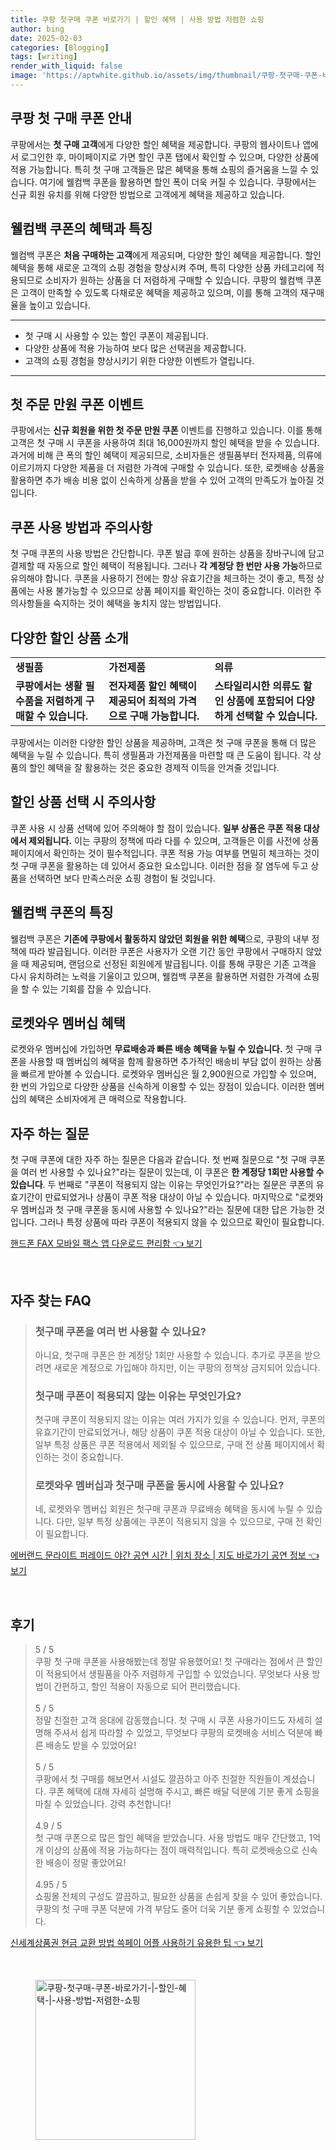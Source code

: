```yaml
---
title: 쿠팡 첫구매 쿠폰 바로가기 | 할인 혜택 | 사용 방법 저렴한 쇼핑
author: bing
date: 2025-02-03
categories: [Blogging]
tags: [writing]
render_with_liquid: false
image: 'https://aptwhite.github.io/assets/img/thumbnail/쿠팡-첫구매-쿠폰-바로가기-|-할인-혜택-|-사용-방법-저렴한-쇼핑.webp'
---
```



<h2 id='쿠팡첫구매쿠폰소개'>쿠팡 첫 구매 쿠폰 안내</h2>

<p>쿠팡에서는 <b>첫 구매 고객</b>에게 다양한 할인 혜택을 제공합니다. 쿠팡의 웹사이트나 앱에서 로그인한 후, 마이페이지로 가면 할인 쿠폰 탭에서 확인할 수 있으며, 다양한 상품에 적용 가능합니다. 특히 첫 구매 고객들은 많은 혜택을 통해 쇼핑의 즐거움을 느낄 수 있습니다. 여기에 웰컴백 쿠폰을 활용하면 할인 폭이 더욱 커질 수 있습니다. 쿠팡에서는 신규 회원 유치를 위해 다양한 방법으로 고객에게 혜택을 제공하고 있습니다.</p>

<h2 id='웰컴백쿠폰의혜택과특징'>웰컴백 쿠폰의 혜택과 특징</h2>

<p>웰컴백 쿠폰은 <b>처음 구매하는 고객</b>에게 제공되며, 다양한 할인 혜택을 제공합니다. 할인 혜택을 통해 새로운 고객의 쇼핑 경험을 향상시켜 주며, 특히 다양한 상품 카테고리에 적용되므로 소비자가 원하는 상품을 더 저렴하게 구매할 수 있습니다. 쿠팡의 웰컴백 쿠폰은 고객이 만족할 수 있도록 다채로운 혜택을 제공하고 있으며, 이를 통해 고객의 재구매율을 높이고 있습니다.</p>

<hr />

<ul>
    <li>첫 구매 시 사용할 수 있는 할인 쿠폰이 제공됩니다.</li>
    <li>다양한 상품에 적용 가능하여 보다 많은 선택권을 제공합니다.</li>
    <li>고객의 쇼핑 경험을 향상시키기 위한 다양한 이벤트가 열립니다.</li>
</ul>

<hr />

<h2 id='첫주문만원쿠폰이벤트'>첫 주문 만원 쿠폰 이벤트</h2>

<p>쿠팡에서는 <b>신규 회원을 위한 첫 주문 만원 쿠폰</b> 이벤트를 진행하고 있습니다. 이를 통해 고객은 첫 구매 시 쿠폰을 사용하여 최대 16,000원까지 할인 혜택을 받을 수 있습니다. 과거에 비해 큰 폭의 할인 혜택이 제공되므로, 소비자들은 생필품부터 전자제품, 의류에 이르기까지 다양한 제품을 더 저렴한 가격에 구매할 수 있습니다. 또한, 로켓배송 상품을 활용하면 추가 배송 비용 없이 신속하게 상품을 받을 수 있어 고객의 만족도가 높아질 것입니다.</p>

<h2 id='쿠폰사용방법과주의사항'>쿠폰 사용 방법과 주의사항</h2>

<p>첫 구매 쿠폰의 사용 방법은 간단합니다. 쿠폰 발급 후에 원하는 상품을 장바구니에 담고 결제할 때 자동으로 할인 혜택이 적용됩니다. 그러나 <b>각 계정당 한 번만 사용 가능</b>하므로 유의해야 합니다. 쿠폰을 사용하기 전에는 항상 유효기간을 체크하는 것이 좋고, 특정 상품에는 사용 불가능할 수 있으므로 상품 페이지를 확인하는 것이 중요합니다. 이러한 주의사항들을 숙지하는 것이 혜택을 놓치지 않는 방법입니다.</p>

<h2 id='다양한할인상품소개'>다양한 할인 상품 소개</h2>

<table>
    <tr>
        <td><b>생필품</b></td>
        <td><b>가전제품</b></td>
        <td><b>의류</b></td>
    </tr>
    <tr>
        <td><b>쿠팡에서는 생활 필수품을 저렴하게 구매할 수 있습니다.</b></td>
        <td><b>전자제품 할인 혜택이 제공되어 최적의 가격으로 구매 가능합니다.</b></td>
        <td><b>스타일리시한 의류도 할인 상품에 포함되어 다양하게 선택할 수 있습니다.</b></td>
    </tr>
</table>

<p>쿠팡에서는 이러한 다양한 할인 상품을 제공하며, 고객은 첫 구매 쿠폰을 통해 더 많은 혜택을 누릴 수 있습니다. 특히 생필품과 가전제품을 마련할 때 큰 도움이 됩니다. 각 상품의 할인 혜택을 잘 활용하는 것은 중요한 경제적 이득을 안겨줄 것입니다.</p>

<h2 id='할인상품선택시주의사항'>할인 상품 선택 시 주의사항</h2>

<p>쿠폰 사용 시 상품 선택에 있어 주의해야 할 점이 있습니다. <b>일부 상품은 쿠폰 적용 대상에서 제외됩니다.</b> 이는 쿠팡의 정책에 따라 다를 수 있으며, 고객들은 이를 사전에 상품 페이지에서 확인하는 것이 필수적입니다. 쿠폰 적용 가능 여부를 면밀히 체크하는 것이 첫 구매 쿠폰을 활용하는 데 있어서 중요한 요소입니다. 이러한 점을 잘 염두에 두고 상품을 선택하면 보다 만족스러운 쇼핑 경험이 될 것입니다.</p>

<h2 id='웰컴백쿠폰의특징'>웰컴백 쿠폰의 특징</h2>

<p>웰컴백 쿠폰은 <b>기존에 쿠팡에서 활동하지 않았던 회원을 위한 혜택</b>으로, 쿠팡의 내부 정책에 따라 발급됩니다. 이러한 쿠폰은 사용자가 오랜 기간 동안 쿠팡에서 구매하지 않았을 때 제공되며, 랜덤으로 선정된 회원에게 발급됩니다. 이를 통해 쿠팡은 기존 고객을 다시 유치하려는 노력을 기울이고 있으며, 웰컴백 쿠폰을 활용하면 저렴한 가격에 쇼핑을 할 수 있는 기회를 잡을 수 있습니다.</p>

<h2 id='로켓와우멤버십혜택'>로켓와우 멤버십 혜택</h2>

<p>로켓와우 멤버십에 가입하면 <b>무료배송과 빠른 배송 혜택을 누릴 수 있습니다.</b> 첫 구매 쿠폰을 사용할 때 멤버십의 혜택을 함께 활용하면 추가적인 배송비 부담 없이 원하는 상품을 빠르게 받아볼 수 있습니다. 로켓와우 멤버십은 월 2,900원으로 가입할 수 있으며, 한 번의 가입으로 다양한 상품을 신속하게 이용할 수 있는 장점이 있습니다. 이러한 멤버십의 혜택은 소비자에게 큰 매력으로 작용합니다.</p>

<h2 id='자주하는질문'>자주 하는 질문</h2>

<p>첫 구매 쿠폰에 대한 자주 하는 질문은 다음과 같습니다. 첫 번째 질문으로 "첫 구매 쿠폰을 여러 번 사용할 수 있나요?"라는 질문이 있는데, 이 쿠폰은 <b>한 계정당 1회만 사용할 수 있습니다</b>. 두 번째로 "쿠폰이 적용되지 않는 이유는 무엇인가요?"라는 질문은 쿠폰의 유효기간이 만료되었거나 상품이 쿠폰 적용 대상이 아닐 수 있습니다. 마지막으로 "로켓와우 멤버십과 첫 구매 쿠폰을 동시에 사용할 수 있나요?"라는 질문에 대한 답은 가능한 것입니다. 그러나 특정 상품에 따라 쿠폰이 적용되지 않을 수 있으므로 확인이 필요합니다.</p>


<p><a class="click-button" title="핸드폰 FAX 모바일 팩스 앱 다운로드 편리함" href="https://aptwhite.github.io/posts/%ED%95%B8%EB%93%9C%ED%8F%B0-FAX-%EB%AA%A8%EB%B0%94%EC%9D%BC-%ED%8C%A9%EC%8A%A4-%EC%95%B1-%EB%8B%A4%EC%9A%B4%EB%A1%9C%EB%93%9C-%ED%8E%B8%EB%A6%AC%ED%95%A8/" rel="dofollow">핸드폰 FAX 모바일 팩스 앱 다운로드 편리함 👈 보기</a></p><br>
<h2 id='자주_찾는_FAQ'>자주 찾는 FAQ</h2>
<div itemscope="" itemtype="https://schema.org/FAQPage">
<blockquote>
<div itemscope="" itemprop="mainEntity" itemtype="https://schema.org/Question">
<h3 itemprop="name">첫구매 쿠폰을 여러 번 사용할 수 있나요?</h3>
<div itemscope="" itemprop="acceptedAnswer" itemtype="https://schema.org/Answer">
<span itemprop="text">
<p>아니요, 첫구매 쿠폰은 한 계정당 1회만 사용할 수 있습니다. 추가로 쿠폰을 받으려면 새로운 계정으로 가입해야 하지만, 이는 쿠팡의 정책상 금지되어 있습니다.</p>
</span>
</div>
</div>
<div itemscope="" itemprop="mainEntity" itemtype="https://schema.org/Question">
<h3 itemprop="name">첫구매 쿠폰이 적용되지 않는 이유는 무엇인가요?</h3>
<div itemscope="" itemprop="acceptedAnswer" itemtype="https://schema.org/Answer">
<span itemprop="text">
<p>첫구매 쿠폰이 적용되지 않는 이유는 여러 가지가 있을 수 있습니다. 먼저, 쿠폰의 유효기간이 만료되었거나, 해당 상품이 쿠폰 적용 대상이 아닐 수 있습니다. 또한, 일부 특정 상품은 쿠폰 적용에서 제외될 수 있으므로, 구매 전 상품 페이지에서 확인하는 것이 중요합니다.</p>
</span>
</div>
</div>
<div itemscope="" itemprop="mainEntity" itemtype="https://schema.org/Question">
<h3 itemprop="name">로켓와우 멤버십과 첫구매 쿠폰을 동시에 사용할 수 있나요?</h3>
<div itemscope="" itemprop="acceptedAnswer" itemtype="https://schema.org/Answer">
<span itemprop="text">
<p>네, 로켓와우 멤버십 회원은 첫구매 쿠폰과 무료배송 혜택을 동시에 누릴 수 있습니다. 다만, 일부 특정 상품에는 쿠폰이 적용되지 않을 수 있으므로, 구매 전 확인이 필요합니다.</p>
</span>
</div>
</div>
</blockquote>
</div>
<p><a class="click-button" title="에버랜드 문라이트 퍼레이드 야간 공연 시간 | 위치 장소 | 지도 바로가기 공연 정보" href="https://aptwhite.github.io/posts/%EC%97%90%EB%B2%84%EB%9E%9C%EB%93%9C-%EB%AC%B8%EB%9D%BC%EC%9D%B4%ED%8A%B8-%ED%8D%BC%EB%A0%88%EC%9D%B4%EB%93%9C-%EC%95%BC%EA%B0%84-%EA%B3%B5%EC%97%B0-%EC%8B%9C%EA%B0%84-%EC%9C%84%EC%B9%98-%EC%9E%A5%EC%86%8C-%EC%A7%80%EB%8F%84-%EB%B0%94%EB%A1%9C%EA%B0%80%EA%B8%B0-%EA%B3%B5%EC%97%B0-%EC%A0%95%EB%B3%B4/" rel="dofollow">에버랜드 문라이트 퍼레이드 야간 공연 시간 | 위치 장소 | 지도 바로가기 공연 정보 👈 보기</a></p><br>
<h2 id='후기'>후기</h2>
<div itemscope itemtype="https://schema.org/Product">
  <blockquote>
  <div itemprop="review" itemscope itemtype="https://schema.org/Review">
      <div itemprop="reviewRating" itemscope itemtype="https://schema.org/Rating"> <span itemprop="ratingValue">5</span> / <span itemprop="bestRating">5</span> </div>
      <span itemprop="reviewBody">쿠팡 첫 구매 쿠폰을 사용해봤는데 정말 유용했어요! 첫 구매라는 점에서 큰 할인이 적용되어서 생필품을 아주 저렴하게 구입할 수 있었습니다. 무엇보다 사용 방법이 간편하고, 할인 적용이 자동으로 되어 편리했습니다.</span>
  </div>
  <br>
  <div itemprop="review" itemscope itemtype="https://schema.org/Review">
      <div itemprop="reviewRating" itemscope itemtype="https://schema.org/Rating"> <span itemprop="ratingValue">5</span> / <span itemprop="bestRating">5</span> </div>
      <span itemprop="reviewBody">정말 친절한 고객 응대에 감동했습니다. 첫 구매 시 쿠폰 사용가이드도 자세히 설명해 주셔서 쉽게 따라할 수 있었고, 무엇보다 쿠팡의 로켓배송 서비스 덕분에 빠른 배송도 받을 수 있었어요!</span>
  </div>
  <br>
  <div itemprop="review" itemscope itemtype="https://schema.org/Review">
      <div itemprop="reviewRating" itemscope itemtype="https://schema.org/Rating"> <span itemprop="ratingValue">5</span> / <span itemprop="bestRating">5</span> </div>
      <span itemprop="reviewBody">쿠팡에서 첫 구매를 해보면서 시설도 깔끔하고 아주 친절한 직원들이 계셨습니다. 쿠폰 혜택에 대해 자세히 설명해 주시고, 빠른 배달 덕분에 기분 좋게 쇼핑을 마칠 수 있었습니다. 강력 추천합니다!</span>
  </div>
  <br>
  <div itemprop="review" itemscope itemtype="https://schema.org/Review">
      <div itemprop="reviewRating" itemscope itemtype="https://schema.org/Rating"> <span itemprop="ratingValue">4.9</span> / <span itemprop="bestRating">5</span> </div>
      <span itemprop="reviewBody">첫 구매 쿠폰으로 많은 할인 혜택을 받았습니다. 사용 방법도 매우 간단했고, 1억 개 이상의 상품에 적용 가능하다는 점이 매력적입니다. 특히 로켓배송으로 신속한 배송이 정말 좋았어요!</span>
  </div>
  <br>
  <div itemprop="review" itemscope itemtype="https://schema.org/Review">
      <div itemprop="reviewRating" itemscope itemtype="https://schema.org/Rating"> <span itemprop="ratingValue">4.95</span> / <span itemprop="bestRating">5</span> </div>
      <span itemprop="reviewBody">쇼핑몰 전체의 구성도 깔끔하고, 필요한 상품을 손쉽게 찾을 수 있어 좋았습니다. 쿠팡의 첫 구매 쿠폰 덕분에 가격 부담도 줄어 더욱 기분 좋게 쇼핑할 수 있었습니다.</span>
  </div>
  </blockquote>
</div>
<p><a class="click-button" title="신세계상품권 현금 교환 방법 쓱페이 어플 사용하기 유용한 팁" href="https://aptwhite.github.io/posts/%EC%8B%A0%EC%84%B8%EA%B3%84%EC%83%81%ED%92%88%EA%B6%8C-%ED%98%84%EA%B8%88-%EA%B5%90%ED%99%98-%EB%B0%A9%EB%B2%95-%EC%93%B1%ED%8E%98%EC%9D%B4-%EC%96%B4%ED%94%8C-%EC%82%AC%EC%9A%A9%ED%95%98%EA%B8%B0-%EC%9C%A0%EC%9A%A9%ED%95%9C-%ED%8C%81/" rel="dofollow">신세계상품권 현금 교환 방법 쓱페이 어플 사용하기 유용한 팁 👈 보기</a></p><br>
<figure class="image"><img src="https://aptwhite.github.io/assets/img/thumbnail/쿠팡-첫구매-쿠폰-바로가기-|-할인-혜택-|-사용-방법-저렴한-쇼핑.webp" alt="쿠팡-첫구매-쿠폰-바로가기-|-할인-혜택-|-사용-방법-저렴한-쇼핑" width="256" height="256"></figure>